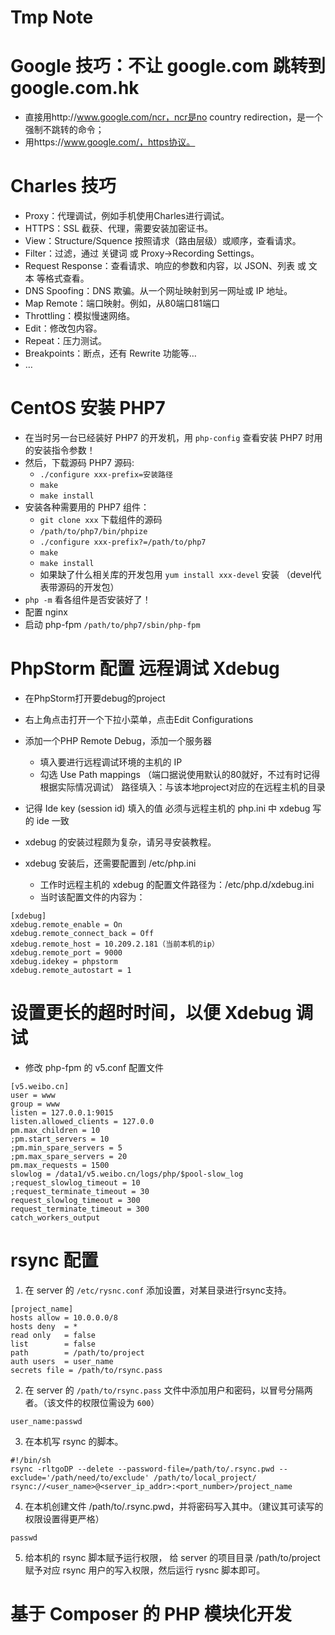 # Tmp Note

# Google 技巧：不让 google.com 跳转到 google.com.hk

* 直接用http://www.google.com/ncr，ncr是no country redirection，是一个强制不跳转的命令；
* 用https://www.google.com/，https协议。

# Charles 技巧

* Proxy：代理调试，例如手机使用Charles进行调试。
* HTTPS：SSL 截获、代理，需要安装加密证书。
* View：Structure/Squence 按照请求（路由层级）或顺序，查看请求。
* Filter：过滤，通过 关键词 或 Proxy->Recording Settings。
* Request Response：查看请求、响应的参数和内容，以 JSON、列表 或 文本 等格式查看。
* DNS Spoofing：DNS 欺骗。从一个网址映射到另一网址或 IP 地址。
* Map Remote：端口映射。例如，从80端口81端口
* Throttling：模拟慢速网络。
* Edit：修改包内容。
* Repeat：压力测试。
* Breakpoints：断点，还有 Rewrite 功能等…
* …

# CentOS 安装 PHP7

* 在当时另一台已经装好 PHP7 的开发机，用 `php-config` 查看安装 PHP7 时用的安装指令参数！
* 然后，下载源码 PHP7 源码:
    * `./configure xxx-prefix=安装路径`
    * `make`
    * `make install`
* 安装各种需要用的 PHP7 组件：
    * `git clone xxx` 下载组件的源码
    * `/path/to/php7/bin/phpize`
    * `./configure xxx-prefix?=/path/to/php7`
    * `make`
    * `make install`
    * 如果缺了什么相关库的开发包用 `yum install xxx-devel` 安装 （devel代表带源码的开发包）
* `php -m` 看各组件是否安装好了！
* 配置 nginx
* 启动 php-fpm `/path/to/php7/sbin/php-fpm`

# PhpStorm 配置 远程调试 Xdebug

* 在PhpStorm打开要debug的project
* 右上角点击打开一个下拉小菜单，点击Edit Configurations

* 添加一个PHP Remote Debug，添加一个服务器
    * 填入要进行远程调试环境的主机的 IP
    * 勾选 Use Path mappings
（端口据说使用默认的80就好，不过有时记得根据实际情况调试）
路径填入：与该本地project对应的在远程主机的目录
* 记得 Ide key (session id) 填入的值
必须与远程主机的 php.ini 中 xdebug 写的 ide 一致

* xdebug 的安装过程颇为复杂，请另寻安装教程。
* xdebug 安装后，还需要配置到 /etc/php.ini
    * 工作时远程主机的 xdebug 的配置文件路径为：/etc/php.d/xdebug.ini
    * 当时该配置文件的内容为：
```
[xdebug]
xdebug.remote_enable = On
xdebug.remote_connect_back = Off
xdebug.remote_host = 10.209.2.181（当前本机的ip）
xdebug.remote_port = 9000
xdebug.idekey = phpstorm
xdebug.remote_autostart = 1
```

# 设置更长的超时时间，以便 Xdebug 调试

* 修改 php-fpm 的 v5.conf 配置文件
```
[v5.weibo.cn]
user = www
group = www
listen = 127.0.0.1:9015
listen.allowed_clients = 127.0.0
pm.max_children = 10
;pm.start_servers = 10
;pm.min_spare_servers = 5
;pm.max_spare_servers = 20
pm.max_requests = 1500
slowlog = /data1/v5.weibo.cn/logs/php/$pool-slow_log
;request_slowlog_timeout = 10
;request_terminate_timeout = 30
request_slowlog_timeout = 300
request_terminate_timeout = 300
catch_workers_output
```

# rsync 配置

1. 在 server 的 `/etc/rysnc.conf` 添加设置，对某目录进行rsync支持。
```
[project_name]
hosts allow = 10.0.0.0/8
hosts deny  = *
read only   = false
list        = false
path        = /path/to/project
auth users  = user_name
secrets file = /path/to/rsync.pass
```

2. 在 server 的 `/path/to/rsync.pass` 文件中添加用户和密码，以冒号分隔两者。（该文件的权限位需设为 `600`）
```
user_name:passwd
```

3. 在本机写 rsync 的脚本。
```
#!/bin/sh
rsync -rltgoDP --delete --password-file=/path/to/.rsync.pwd --exclude='/path/need/to/exclude' /path/to/local_project/ rsync://<user_name>@<server_ip_addr>:<port_number>/project_name
```

4. 在本机创建文件 /path/to/.rsync.pwd，并将密码写入其中。（建议其可读写的权限设置得更严格）
```
passwd
```

5. 给本机的 rsync 脚本赋予运行权限， 给 server 的项目目录 /path/to/project 赋予对应 rsync 用户的写入权限，然后运行 rysnc 脚本即可。

# 基于 Composer 的 PHP 模块化开发



